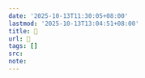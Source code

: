 ```yaml
---
date: '2025-10-13T11:30:05+08:00'
lastmod: '2025-10-13T13:04:51+08:00'
title: 󰤘
url: 󰤘
tags: []
src:
note:
---
```

